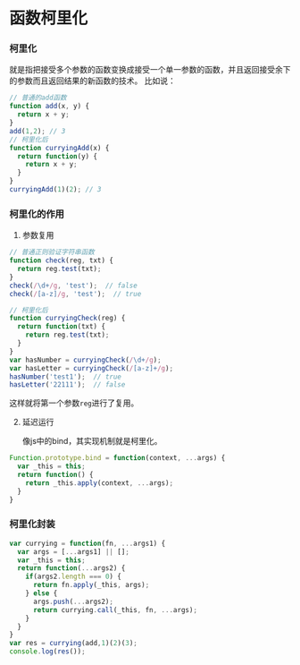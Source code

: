 # 函数柯里化

### 柯里化
就是指把接受多个参数的函数变换成接受一个单一参数的函数，并且返回接受余下的参数而且返回结果的新函数的技术。
比如说：
```javascript
// 普通的add函数
function add(x, y) {
  return x + y;
}
add(1,2); // 3
// 柯里化后
function curryingAdd(x) {
  return function(y) {
    return x + y;
  }
}
curryingAdd(1)(2); // 3
```

### 柯里化的作用
1. 参数复用
```javascript
// 普通正则验证字符串函数
function check(reg, txt) {
  return reg.test(txt);
}
check(/\d+/g, 'test');  // false
check(/[a-z]/g, 'test');  // true

// 柯里化后
function curryingCheck(reg) {
  return function(txt) {
    return reg.test(txt);
  }
}
var hasNumber = curryingCheck(/\d+/g);
var hasLetter = curryingCheck(/[a-z]+/g);
hasNumber('test1');  // true
hasLetter('22111');  // false
```
这样就将第一个参数`reg`进行了复用。

2. 延迟运行

   像js中的bind，其实现机制就是柯里化。

```javascript
Function.prototype.bind = function(context, ...args) {
  var _this = this;
  return function() {
    return _this.apply(context, ...args);
  }
}
```

### 柯里化封装
```javascript
var currying = function(fn, ...args1) {
  var args = [...args1] || [];
  var _this = this;
  return function(...args2) {
    if(args2.length === 0) {
      return fn.apply(_this, args);
    } else {
      args.push(...args2);
      return currying.call(_this, fn, ...args);
    }
  }
}
var res = currying(add,1)(2)(3);
console.log(res());
```